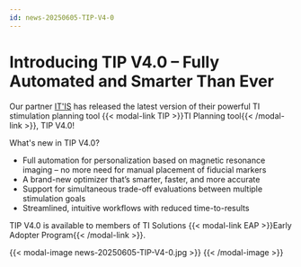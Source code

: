 ```yaml
---
id: news-20250605-TIP-V4-0
---
```

# Introducing TIP V4.0 – Fully Automated and Smarter Than Ever

Our partner [IT'IS](https://itis.swiss) has released the latest version of their powerful TI stimulation planning tool {{< modal-link TIP >}}TI Planning tool{{< /modal-link >}}, TIP V4.0!

What's new in TIP V4.0?

* Full automation for personalization based on magnetic resonance imaging – no more need for manual placement of fiducial markers
* A brand-new optimizer that’s smarter, faster, and more accurate
* Support for simultaneous trade-off evaluations between multiple stimulation goals
* Streamlined, intuitive workflows with reduced time-to-results

TIP V4.0 is available to members of TI Solutions {{< modal-link EAP >}}Early Adopter Program{{< /modal-link >}}.

{{< modal-image news-20250605-TIP-V4-0.jpg >}}
{{< /modal-image >}}
